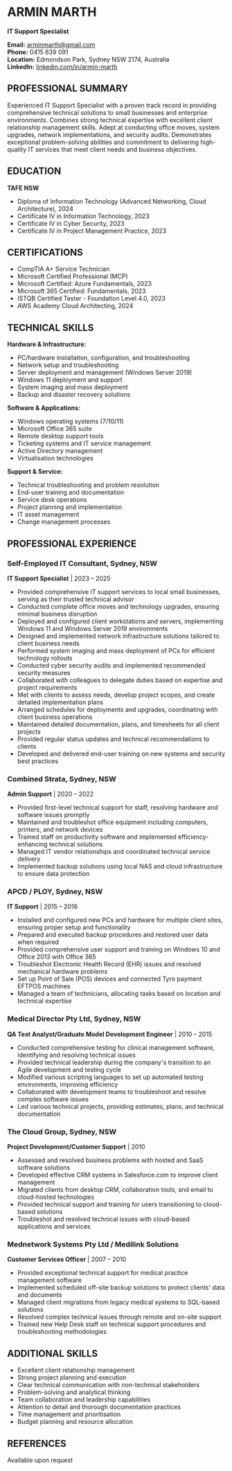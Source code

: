 # ARMIN MARTH
**IT Support Specialist**

**Email:** arminmarth@gmail.com  
**Phone:** 0415 639 091  
**Location:** Edmondson Park, Sydney NSW 2174, Australia  
**LinkedIn:** [linkedin.com/in/armin-marth](https://www.linkedin.com/in/armin-marth/)

## PROFESSIONAL SUMMARY
Experienced IT Support Specialist with a proven track record in providing comprehensive technical solutions to small businesses and enterprise environments. Combines strong technical expertise with excellent client relationship management skills. Adept at conducting office moves, system upgrades, network implementations, and security audits. Demonstrates exceptional problem-solving abilities and commitment to delivering high-quality IT services that meet client needs and business objectives.

## EDUCATION
**TAFE NSW**
- Diploma of Information Technology (Advanced Networking, Cloud Architecture), 2024
- Certificate IV in Information Technology, 2023
- Certificate IV in Cyber Security, 2023
- Certificate IV in Project Management Practice, 2023

## CERTIFICATIONS
- CompTIA A+ Service Technician
- Microsoft Certified Professional (MCP)
- Microsoft Certified: Azure Fundamentals, 2023
- Microsoft 365 Certified: Fundamentals, 2023
- ISTQB Certified Tester - Foundation Level 4.0, 2023
- AWS Academy Cloud Architecting, 2024

## TECHNICAL SKILLS
**Hardware & Infrastructure:**
- PC/hardware installation, configuration, and troubleshooting
- Network setup and troubleshooting
- Server deployment and management (Windows Server 2019)
- Windows 11 deployment and support
- System imaging and mass deployment
- Backup and disaster recovery solutions

**Software & Applications:**
- Windows operating systems (7/10/11)
- Microsoft Office 365 suite
- Remote desktop support tools
- Ticketing systems and IT service management
- Active Directory management
- Virtualisation technologies

**Support & Service:**
- Technical troubleshooting and problem resolution
- End-user training and documentation
- Service desk operations
- Project planning and implementation
- IT asset management
- Change management processes

## PROFESSIONAL EXPERIENCE

### Self-Employed IT Consultant, Sydney, NSW
**IT Support Specialist** | 2023 – 2025
- Provided comprehensive IT support services to local small businesses, serving as their trusted technical advisor
- Conducted complete office moves and technology upgrades, ensuring minimal business disruption
- Deployed and configured client workstations and servers, implementing Windows 11 and Windows Server 2019 environments
- Designed and implemented network infrastructure solutions tailored to client business needs
- Performed system imaging and mass deployment of PCs for efficient technology rollouts
- Conducted cyber security audits and implemented recommended security measures
- Collaborated with colleagues to delegate duties based on expertise and project requirements
- Met with clients to assess needs, develop project scopes, and create detailed implementation plans
- Arranged schedules for deployments and upgrades, coordinating with client business operations
- Maintained detailed documentation, plans, and timesheets for all client projects
- Provided regular status updates and technical recommendations to clients
- Developed and delivered end-user training on new systems and security best practices

### Combined Strata, Sydney, NSW
**Admin Support** | 2020 – 2022
- Provided first-level technical support for staff, resolving hardware and software issues promptly
- Maintained and troubleshot office equipment including computers, printers, and network devices
- Trained staff on productivity software and implemented efficiency-enhancing technical solutions
- Managed IT vendor relationships and coordinated technical service delivery
- Implemented backup solutions using local NAS and cloud infrastructure to ensure data protection

### APCD / PLOY, Sydney, NSW
**IT Support** | 2015 – 2016
- Installed and configured new PCs and hardware for multiple client sites, ensuring proper setup and functionality
- Prepared and executed backup procedures and restored user data when required
- Provided comprehensive user support and training on Windows 10 and Office 2013 with Office 365
- Troubleshot Electronic Health Record (EHR) issues and resolved mechanical hardware problems
- Set up Point of Sale (POS) devices and connected Tyro payment EFTPOS machines
- Managed a team of technicians, allocating tasks based on location and technical expertise

### Medical Director Pty Ltd, Sydney, NSW
**QA Test Analyst/Graduate Model Development Engineer** | 2010 – 2015
- Conducted comprehensive testing for clinical management software, identifying and resolving technical issues
- Provided technical leadership during the company's transition to an Agile development and testing cycle
- Modified various scripting languages to set up automated testing environments, improving efficiency
- Collaborated with development teams to troubleshoot and resolve complex software issues
- Led various technical projects, providing estimates, plans, and technical documentation

### The Cloud Group, Sydney, NSW
**Project Development/Customer Support** | 2010
- Assessed and resolved business problems with hosted and SaaS software solutions
- Developed effective CRM systems in Salesforce.com to improve client management
- Migrated clients from desktop CRM, collaboration tools, and email to cloud-hosted technologies
- Provided technical support and training for users transitioning to cloud-based solutions
- Troubleshot and resolved technical issues with cloud-based applications and services

### Mednetwork Systems Pty Ltd / Medilink Solutions
**Customer Services Officer** | 2007 – 2010
- Provided exceptional technical support for medical practice management software
- Implemented scheduled off-site backup solutions to protect clients' data and documents
- Managed client migrations from legacy medical systems to SQL-based solutions
- Resolved complex technical issues through remote and on-site support
- Trained new Help Desk staff on technical support procedures and troubleshooting methodologies

## ADDITIONAL SKILLS
- Excellent client relationship management
- Strong project planning and execution
- Clear technical communication with non-technical stakeholders
- Problem-solving and analytical thinking
- Team collaboration and leadership capabilities
- Attention to detail and thorough documentation practices
- Time management and prioritisation
- Budget planning and resource allocation

## REFERENCES
Available upon request
